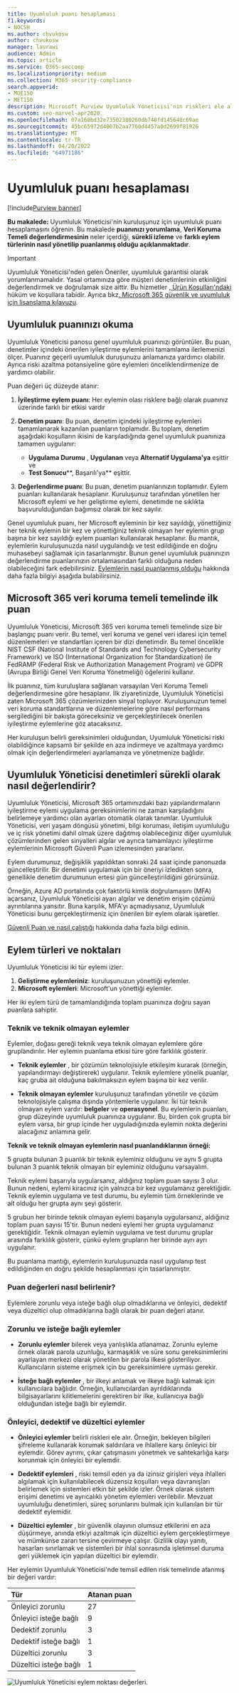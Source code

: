 ```yaml
---
title: Uyumluluk puanı hesaplaması
f1.keywords:
- NOCSH
ms.author: chvukosw
author: chvukosw
manager: laurawi
audience: Admin
ms.topic: article
ms.service: O365-seccomp
ms.localizationpriority: medium
ms.collection: M365-security-compliance
search.appverid:
- MOE150
- MET150
description: Microsoft Purview Uyumluluk Yöneticisi'nin riskleri ele almak ve uyumluluk duruşunuzu geliştirmek için gerçekleştirilen eylemlere göre kişiselleştirilmiş bir puanı nasıl hesapladığını anlayın.
ms.custom: seo-marvel-apr2020
ms.openlocfilehash: 07a168bd32e73502380260db748fd145648c69ae
ms.sourcegitcommit: 45bc65972d4007b2aa7760d4457a0d2699f81926
ms.translationtype: MT
ms.contentlocale: tr-TR
ms.lasthandoff: 04/20/2022
ms.locfileid: "64971186"
---
```

# <a name="compliance-score-calculation"></a>Uyumluluk puanı hesaplaması

[!include[Purview banner](../includes/purview-rebrand-banner.md)]

**Bu makalede:** Uyumluluk Yöneticisi'nin kuruluşunuz için uyumluluk puanı hesaplamasını öğrenin. Bu makalede **puanınızı yorumlama**, **Veri Koruma Temeli değerlendirmesinin** neler içerdiği, **sürekli izleme** ve **farklı eylem türlerinin nasıl yönetilip puanlanmış olduğu açıklanmaktadır**.

> [!IMPORTANT]
> Uyumluluk Yöneticisi'nden gelen Öneriler, uyumluluk garantisi olarak yorumlanmamalıdır. Yasal ortamınıza göre müşteri denetimlerinin etkinliğini değerlendirmek ve doğrulamak size aittir. Bu hizmetler [, Ürün Koşulları'ndaki](https://go.microsoft.com/fwlink/?linkid=2108910) hüküm ve koşullara tabidir. Ayrıca bkz[. Microsoft 365 güvenlik ve uyumluluk için lisanslama kılavuzu](/office365/servicedescriptions/microsoft-365-service-descriptions/microsoft-365-tenantlevel-services-licensing-guidance/microsoft-365-security-compliance-licensing-guidance#microsoft-purview-compliance-manager).

## <a name="how-to-read-your-compliance-score"></a>Uyumluluk puanınızı okuma

Uyumluluk Yöneticisi panosu genel uyumluluk puanınızı görüntüler. Bu puan, denetimler içindeki önerilen iyileştirme eylemlerini tamamlama ilerlemenizi ölçer. Puanınız geçerli uyumluluk duruşunuzu anlamanıza yardımcı olabilir. Ayrıca riski azaltma potansiyeline göre eylemleri önceliklendirmenize de yardımcı olabilir.

Puan değeri üç düzeyde atanır:

1. **İyileştirme eylem puanı**: Her eylemin olası risklere bağlı olarak puanınız üzerinde farklı bir etkisi vardır

2. **Denetim puanı**: Bu puan, denetim içindeki iyileştirme eylemleri tamamlanarak kazanılan puanların toplamıdır. Bu toplam, denetim aşağıdaki koşulların ikisini de karşıladığında genel uyumluluk puanınıza tamamen uygulanır:
    - **Uygulama Durumu** , **Uygulanan** veya **Alternatif Uygulama'ya** eşittir ve
    - **Test Sonucu****, Başarılı'ya** eşittir.

3. **Değerlendirme puanı**: Bu puan, denetim puanlarınızın toplamıdır. Eylem puanları kullanılarak hesaplanır. Kuruluşunuz tarafından yönetilen her Microsoft eylemi ve her geliştirme eylemi, denetimde ne sıklıkta başvurulduğundan bağımsız olarak bir kez sayılır.

Genel uyumluluk puanı, her Microsoft eyleminin bir kez sayıldığı, yönettiğiniz her teknik eylemin bir kez ve yönettiğiniz teknik olmayan her eylemin grup başına bir kez sayıldığı eylem puanları kullanılarak hesaplanır. Bu mantık, eylemlerin kuruluşunuzda nasıl uygulandığı ve test edildiğinde en doğru muhasebeyi sağlamak için tasarlanmıştır. Bunun genel uyumluluk puanınızın değerlendirme puanlarınızın ortalamasından farklı olduğuna neden olabileceğini fark edebilirsiniz. [Eylemlerin nasıl puanlanmış olduğu](#action-types-and-points) hakkında daha fazla bilgiyi aşağıda bulabilirsiniz.

## <a name="initial-score-based-on-microsoft-365-data-protection-baseline"></a>Microsoft 365 veri koruma temeli temelinde ilk puan
  
Uyumluluk Yöneticisi, Microsoft 365 veri koruma temeli temelinde size bir başlangıç puanı verir. Bu temel, veri koruma ve genel veri idaresi için temel düzenlemeleri ve standartları içeren bir dizi denetimdir. Bu temel öncelikle NIST CSF (National Institute of Standards and Technology Cybersecurity Framework) ve ISO (International Organization for Standardization) ile FedRAMP (Federal Risk ve Authorization Management Program) ve GDPR (Avrupa Birliği Genel Veri Koruma Yönetmeliği) öğelerini kullanır.

İlk puanınız, tüm kuruluşlara sağlanan varsayılan Veri Koruma Temeli değerlendirmesine göre hesaplanır. İlk ziyaretinizde, Uyumluluk Yöneticisi zaten Microsoft 365 çözümlerinizden sinyal topluyor. Kuruluşunuzun temel veri koruma standartlarına ve düzenlemelerine göre nasıl performans sergilediğini bir bakışta göreceksiniz ve gerçekleştirilecek önerilen iyileştirme eylemlerine göz atacaksınız.

Her kuruluşun belirli gereksinimleri olduğundan, Uyumluluk Yöneticisi riski olabildiğince kapsamlı bir şekilde en aza indirmeye ve azaltmaya yardımcı olmak için değerlendirmeleri ayarlamanıza ve yönetmenize bağlıdır.

## <a name="how-compliance-manager-continuously-assesses-controls"></a>Uyumluluk Yöneticisi denetimleri sürekli olarak nasıl değerlendirir?

Uyumluluk Yöneticisi, Microsoft 365 ortamınızdaki bazı yapılandırmaların iyileştirme eylemi uygulama gereksinimlerini ne zaman karşıladığını belirlemeye yardımcı olan ayarları otomatik olarak tanımlar. Uyumluluk Yöneticisi, veri yaşam döngüsü yönetimi, bilgi koruması, iletişim uyumluluğu ve iç risk yönetimi dahil olmak üzere dağıtmış olabileceğiniz diğer uyumluluk çözümlerinden gelen sinyalleri algılar ve ayrıca tamamlayıcı iyileştirme eylemlerinin Microsoft Güvenli Puan izlemesinden yararlanır.

Eylem durumunuz, değişiklik yapıldıktan sonraki 24 saat içinde panonuzda güncelleştirilir. Bir denetimi uygulamak için bir öneriyi izledikten sonra, genellikle denetim durumunun ertesi gün güncelleştirildiğini görürsünüz.

Örneğin, Azure AD portalında çok faktörlü kimlik doğrulamasını (MFA) açarsanız, Uyumluluk Yöneticisi ayarı algılar ve denetim erişim çözümü ayrıntılarına yansıtır. Buna karşılık, MFA'yı açmadıysanız, Uyumluluk Yöneticisi bunu gerçekleştirmeniz için önerilen bir eylem olarak işaretler.

[Güvenli Puan ve nasıl çalıştığı](../security/defender/microsoft-secure-score.md) hakkında daha fazla bilgi edinin.
  
## <a name="action-types-and-points"></a>Eylem türleri ve noktaları

Uyumluluk Yöneticisi iki tür eylemi izler:

1. **Geliştirme eylemleriniz**: kuruluşunuzun yönettiği eylemler.
2. **Microsoft eylemleri**: Microsoft'un yönettiği eylemler.

Her iki eylem türü de tamamlandığında toplam puanınıza doğru sayan puanlara sahiptir.

### <a name="technical-and-non-technical-actions"></a>Teknik ve teknik olmayan eylemler

Eylemler, doğası gereği teknik veya teknik olmayan eylemlere göre gruplandırılır. Her eylemin puanlama etkisi türe göre farklılık gösterir.

- **Teknik eylemler** , bir çözümün teknolojisiyle etkileşim kurarak (örneğin, yapılandırmayı değiştirerek) uygulanır. Teknik eylemlere yönelik puanlar, kaç gruba ait olduğuna bakılmaksızın eylem başına bir kez verilir.

- **Teknik olmayan eylemler** kuruluşunuz tarafından yönetilir ve çözüm teknolojisiyle çalışma dışında yöntemlerle uygulanır. İki tür teknik olmayan eylem vardır: **belgeler** ve **operasyonel**. Bu eylemlerin puanları, grup düzeyinde uyumluluk puanınıza uygulanır. Bu, birden çok grupta bir eylem varsa, bir grup içinde her uyguladığınızda eylemin nokta değerini alacağınız anlamına gelir.

**Teknik ve teknik olmayan eylemlerin nasıl puanlandıklarının örneği:**

5 grupta bulunan 3 puanlık bir teknik eyleminiz olduğunu ve aynı 5 grupta bulunan 3 puanlık teknik olmayan bir eyleminiz olduğunu varsayalım.

Teknik eylemi başarıyla uygularsanız, aldığınız toplam puan sayısı 3 olur. Bunun nedeni, eylemi kiracınız için yalnızca bir kez uygulamanız gerektiğidir. Teknik eylemin uygulama ve test durumu, bu eylemin tüm örneklerinde ve ait olduğu her grupta aynı şeyi gösterir.

5 grubun her birinde teknik olmayan eylemi başarıyla uygularsanız, aldığınız toplam puan sayısı 15'tir. Bunun nedeni eylemi her grupta uygulamanız gerektiğidir. Teknik olmayan eylemin uygulama ve test durumu gruplar arasında farklılık gösterir, çünkü eylem grupların her birinde ayrı ayrı uygulanır.

Bu puanlama mantığı, eylemlerin kuruluşunuzda nasıl uygulanıp test edildiğinden en doğru şekilde hesaplanması için tasarlanmıştır.

### <a name="how-score-values-are-determined"></a>Puan değerleri nasıl belirlenir?

Eylemlere zorunlu veya isteğe bağlı olup olmadıklarına ve önleyici, dedektif veya düzeltici olup olmadıklarına bağlı olarak bir puan değeri atanır.

### <a name="mandatory-and-discretionary-actions"></a>Zorunlu ve isteğe bağlı eylemler

- **Zorunlu eylemler** bilerek veya yanlışlıkla atlanamaz. Zorunlu eyleme örnek olarak parola uzunluğu, karmaşıklık ve süre sonu gereksinimlerini ayarlayan merkezi olarak yönetilen bir parola ilkesi gösteriliyor. Kullanıcıların sisteme erişmek için bu gereksinimlere uyması gerekir.
  
- **İsteğe bağlı eylemler** , bir ilkeyi anlamak ve ilkeye bağlı kalmak için kullanıcılara bağlıdır. Örneğin, kullanıcılardan ayrıldıklarında bilgisayarlarını kilitlemelerini gerektiren bir ilke, kullanıcıya bağlı olduğundan isteğe bağlı bir eylemdir.
  
### <a name="preventative-detective-and-corrective-actions"></a>Önleyici, dedektif ve düzeltici eylemler
  
- **Önleyici eylemler** belirli riskleri ele alır. Örneğin, bekleyen bilgileri şifreleme kullanarak korumak saldırılara ve ihlallere karşı önleyici bir eylemdir. Görev ayrımı, çıkar çatışmasını yönetmek ve sahtekarlığa karşı korunmak için önleyici bir eylemdir.
  
- **Dedektif eylemleri** , riski temsil eden ya da izinsiz girişleri veya ihlalleri algılamak için kullanılabilecek düzensiz koşulları veya davranışları belirlemek için sistemleri etkin bir şekilde izler. Örnek olarak sistem erişimi denetimi ve ayrıcalıklı yönetim eylemleri verilebilir. Mevzuat uyumluluğu denetimleri, süreç sorunlarını bulmak için kullanılan bir tür dedektif eylemidir.
  
- **Düzeltici eylemler** , bir güvenlik olayının olumsuz etkilerini en aza düşürmeye, anında etkiyi azaltmak için düzeltici eylem gerçekleştirmeye ve mümkünse zararı tersine çevirmeye çalışır. Gizlilik olayı yanıtı, hasarları sınırlamak ve sistemleri bir ihlal sonrasında işletimsel duruma geri yüklemek için yapılan düzeltici bir eylemdir.
  
Her eylemin Uyumluluk Yöneticisi'nde temsil edilen risk temelinde atanmış bir değeri vardır:

|**Tür**|**Atanan puan**|
|:-----|:-----|
| Önleyici zorunlu | 27 |
| Önleyici isteğe bağlı | 9 |
| Dedektif zorunlu | 3 |
| Dedektif isteğe bağlı | 1 |
| Düzeltici zorunlu | 3 |
| Düzeltici isteğe bağlı | 1 |
  
![Uyumluluk Yöneticisi eylem noktası değerleri.](../media/compliance-score-action-scoring.png "Uyumluluk Yöneticisi eylem noktası değerleri")
